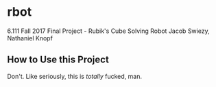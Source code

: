 # rbot
6.111 Fall 2017 Final Project - Rubik's Cube Solving Robot
Jacob Swiezy, Nathaniel Knopf

## How to Use this Project
Don't. Like seriously, this is *totally* fucked, man.
